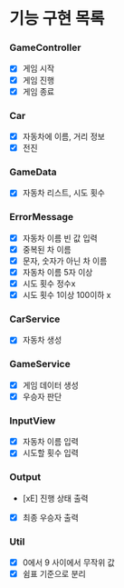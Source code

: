 # 기능 구현 목록

### GameController

- [x] 게임 시작
- [x] 게임 진행
- [x] 게임 종료

### Car

- [x] 자동차에 이름, 거리 정보
- [x] 전진

### GameData

- [x] 자동차 리스트, 시도 횟수

### ErrorMessage

- [x] 자동차 이름 빈 값 입력
- [x] 중복된 차 이름
- [x] 문자, 숫자가 아닌 차 이름
- [x] 자동차 이름 5자 이상
- [x] 시도 횟수 정수x
- [x] 시도 횟수 1이상 100이하 x

### CarService

- [x] 자동차 생성

### GameService

- [x] 게임 데이터 생성
- [x] 우승자 판단

### InputView

- [x] 자동차 이름 입력
- [x] 시도할 횟수 입력

### Output

- [xE] 진행 상태 출력
- [x] 최종 우승자 출력

### Util

- [x] 0에서 9 사이에서 무작위 값
- [x] 쉼표 기준으로 분리